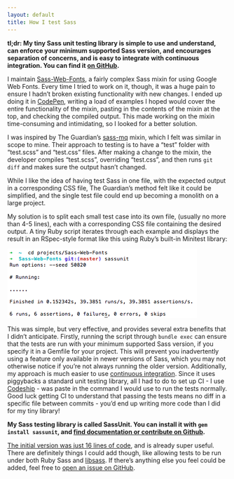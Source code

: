 ```yaml
---
layout: default
title: How I test Sass
---
```


**tl;dr: My tiny Sass unit testing library is simple to use and understand, can enforce your minimum supported Sass version, and encourages separation of concerns, and is easy to integrate with continuous integration. You can find it [on GitHub](https://github.com/penman/SassUnit).**

I maintain [Sass-Web-Fonts](https://github.com/penman/Sass-Web-Fonts), a fairly complex Sass mixin for using Google Web Fonts. Every time I tried to work on it, though, it was a huge pain to ensure I hadn’t broken existing functionality with new changes. I ended up doing it in [CodePen](https://codepen.io), writing a load of examples I hoped would cover the entire functionality of the mixin, pasting in the contents of the mixin at the top, and checking the compiled output. This made working on the mixin time-consuming and intimidating, so I looked for a better solution.

I was inspired by The Guardian’s [sass-mq](https://github.com/guardian/sass-mq) mixin, which I felt was similar in scope to mine. Their approach to testing is to have a “test” folder with “test.scss” and “test.css” files. After making a change to the mixin, the developer compiles “test.scss”, overriding “test.css”, and then runs `git diff` and makes sure the output hasn’t changed.

While I like the idea of having test Sass in one file, with the expected output in a corresponding CSS file, The Guardian’s method felt like it could be simplified, and the single test file could end up becoming a monolith on a large project.

My solution is to split each small test case into its own file, (usually no more than 4-5 lines), each with a corresponding CSS file containing the desired output. A tiny Ruby script iterates through each example and displays the result in an RSpec-style format like this using Ruby’s built-in Minitest library:

![The output of SassUnit is like RSpec, with each passing test displayed as a dot.](/img/posts/testing-sass/output.png)

This was simple, but very effective, and provides several extra benefits that I didn’t anticipate. Firstly, running the script through `bundle exec` can ensure that the tests are run with your minimum supported Sass version, if you specify it in a Gemfile for your project. This will prevent you inadvertently using a feature only available in newer versions of Sass, which you may not otherwise notice if you’re not always running the older version. Additionally, my approach is much easier to use [continuous integration](https://en.wikipedia.org/wiki/Continuous_integration). Since it uses piggybacks a standard unit testing library, all I had to do to set up CI - I use [Codeship](https://codeship.com) - was paste in the command I would use to run the tests normally. Good luck getting CI to understand that passing the tests means no diff in a specific file between commits - you’d end up writing more code than I did for my tiny library!

**My Sass testing library is called SassUnit. You can install it with `gem install sassunit`, and [find documentation or contribute on Github](https://github.com/penman/SassUnit).**

[The initial version was just 16 lines of code](https://github.com/penman/Sass-Web-Fonts/blob/28637b6502169d8ec0895d0e801a8894ae1151b0/test.rb), and is already super useful. There are definitely things I could add though, like allowing tests to be run under both Ruby Sass and [libsass](http://libsass.org). If there’s anything else you feel could be added, feel free to [open an issue on GitHub](https://github.com/penman/SassUnit/issues/new).

